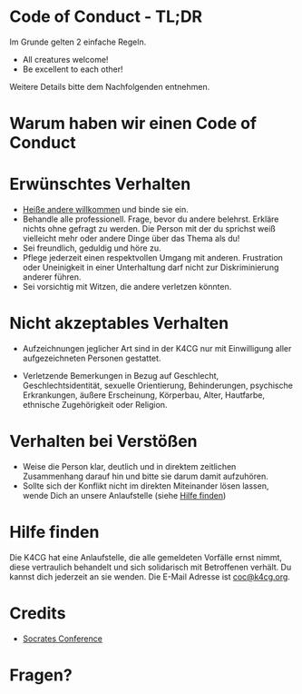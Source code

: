 # Code of Conduct - TL;DR

Im Grunde gelten 2 einfache Regeln. 

* All creatures welcome!
* Be excellent to each other!

Weitere Details bitte dem Nachfolgenden entnehmen.

# Warum haben wir einen Code of Conduct

# Erwünschtes Verhalten

* [Heiße andere willkommen](https://k4cg.org/index.php/Neue_Menschen_willkommen_hei%C3%9Fen) und binde sie ein.
* Behandle alle professionell. Frage, bevor du andere belehrst. Erkläre nichts
  ohne gefragt zu werden. Die Person mit der du sprichst weiß vielleicht mehr
  oder andere Dinge über das Thema als du!
* Sei freundlich, geduldig und höre zu.
* Pflege jederzeit einen respektvollen Umgang mit anderen. Frustration
  oder Uneinigkeit in einer Unterhaltung darf nicht zur Diskriminierung
  anderer führen.
* Sei vorsichtig mit Witzen, die andere verletzen könnten.

# Nicht akzeptables Verhalten

* Aufzeichnungen jeglicher Art sind in der K4CG nur mit Einwilligung
  aller aufgezeichneten Personen gestattet.

* Verletzende Bemerkungen in Bezug auf Geschlecht, Geschlechtsidentität,
  sexuelle Orientierung, Behinderungen, psychische Erkrankungen,
  äußere Erscheinung, Körperbau, Alter, Hautfarbe,
  ethnische Zugehörigkeit oder Religion.

# Verhalten bei Verstößen

* Weise die Person klar, deutlich und in direktem zeitlichen Zusammenhang
  darauf hin und bitte sie darum damit aufzuhören.
* Sollte sich der Konflikt nicht im direkten Miteinander lösen lassen, wende
  Dich an unsere Anlaufstelle (siehe [Hilfe finden](#hilfe-finden))

# Hilfe finden

Die K4CG hat eine Anlaufstelle, die alle gemeldeten Vorfälle ernst nimmt,
diese vertraulich behandelt und sich solidarisch mit Betroffenen verhält.
Du kannst dich jederzeit an sie wenden. Die E-Mail Adresse ist coc@k4cg.org.

# Credits

* [Socrates Conference](https://www.socrates-conference.de/values)

# Fragen?
